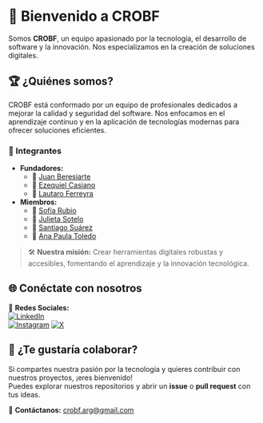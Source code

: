 # 🚀 Bienvenido a CROBF

Somos **CROBF**, un equipo apasionado por la tecnología, el desarrollo de software y la innovación. Nos especializamos en la creación de soluciones digitales.

## 🏆 ¿Quiénes somos?
CROBF está conformado por un equipo de profesionales dedicados a mejorar la calidad y seguridad del software. Nos enfocamos en el aprendizaje continuo y en la aplicación de tecnologías modernas para ofrecer soluciones eficientes.

### 👥 Integrantes
- **Fundadores:**  
  - 🔹 [Juan Beresiarte](https://github.com/beresiartejuan)
  - 🔹 [Ezequiel Casiano](https://github.com/yoezequiel)
  - 🔹 [Lautaro Ferreyra](https://github.com/lautaroff)
- **Miembros:**  
  - 🔸 [Sofía Rubio](https://github.com/SofiaNRubio)
  - 🔸 [Julieta Sotelo](https://github.com/JuuSotelo)
  - 🔸 [Santiago Suárez](https://github.com/SantiagoSuarez9)  
  - 🔸 [Ana Paula Toledo](https://github.com/paulytoledoo)

> 🛠 **Nuestra misión:** Crear herramientas digitales robustas y accesibles, fomentando el aprendizaje y la innovación tecnológica.

## 🌐 Conéctate con nosotros
📌 **Redes Sociales:**  
[![LinkedIn](https://img.shields.io/badge/LinkedIn-0A66C2?style=for-the-badge&logo=linkedin&logoColor=white)](https://www.linkedin.com/company/crobf)  
[![Instagram](https://img.shields.io/badge/Instagram-E4405F?style=for-the-badge&logo=instagram&logoColor=white)](https://www.instagram.com/crobf_arg)
[![X](https://img.shields.io/badge/X-%23000000.svg?style=for-the-badge&logo=X&logoColor=white)](https://x.com/CROBF_arg)

## 🚀 ¿Te gustaría colaborar?
Si compartes nuestra pasión por la tecnología y quieres contribuir con nuestros proyectos, ¡eres bienvenido!  
Puedes explorar nuestros repositorios y abrir un **issue** o **pull request** con tus ideas.

📩 **Contáctanos:** crobf.arg@gmail.com
